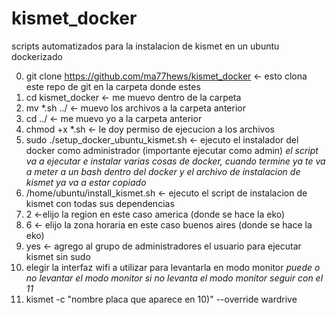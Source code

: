 # kismet_docker
scripts automatizados para la instalacion de kismet en un ubuntu dockerizado


0) git clone https://github.com/ma77hews/kismet_docker <- esto clona este repo de git en la carpeta donde estes
1) cd kismet_docker <- me muevo dentro de la carpeta
2) mv *.sh ../ <- muevo los archivos a la carpeta anterior
3) cd ../ <- me muevo yo a la carpeta anterior
4) chmod +x *.sh <- le doy permiso de ejecucion a los archivos
5) sudo ./setup_docker_ubuntu_kismet.sh <- ejecuto el instalador del docker como administrador (importante ejecutar como admin)
*el script va a ejecutar e instalar varias cosas de docker, cuando termine ya te va a meter a un bash dentro del docker y el archivo de instalacion de kismet ya va a estar copiado*
6) /home/ubuntu/install_kismet.sh <-  ejecuto el script de instalacion de kismet con todas sus dependencias
7) 2 <-elijo la region en este caso america (donde se hace la eko)
8) 6 <- elijo la zona horaria en este caso buenos aires (donde se hace la eko)
9) yes <- agrego al grupo de administradores el usuario para ejecutar kismet sin sudo
10) elegir la interfaz wifi a utilizar para levantarla en modo monitor
*puede o no levantar el modo monitor si no levanta el modo monitor seguir con el 11*
11) kismet -c "nombre placa que aparece en 10)" --override wardrive 
